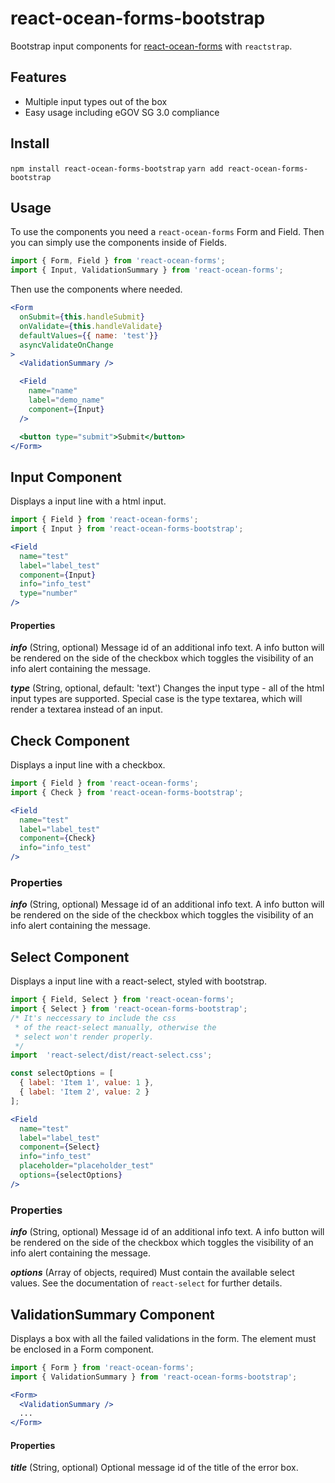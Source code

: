 # react-ocean-forms-bootstrap
Bootstrap input components for [react-ocean-forms](https://github.com/environment-agency-austria/react-ocean-forms) with `reactstrap`.

## Features
* Multiple input types out of the box
* Easy usage including eGOV SG 3.0 compliance

## Install
```npm install react-ocean-forms-bootstrap```
```yarn add react-ocean-forms-bootstrap```

## Usage
To use the components you need a `react-ocean-forms` Form and Field. Then you can simply
use the components inside of Fields.

```js
import { Form, Field } from 'react-ocean-forms';
import { Input, ValidationSummary } from 'react-ocean-forms';
```

Then use the components where needed.

```jsx
<Form
  onSubmit={this.handleSubmit}
  onValidate={this.handleValidate}
  defaultValues={{ name: 'test'}}
  asyncValidateOnChange
>
  <ValidationSummary />

  <Field
    name="name"
    label="demo_name"
    component={Input}
  />

  <button type="submit">Submit</button>
</Form>
```

## Input Component
Displays a input line with a html input.

```jsx
import { Field } from 'react-ocean-forms';
import { Input } from 'react-ocean-forms-bootstrap';

<Field
  name="test"
  label="label_test"
  component={Input}
  info="info_test"
  type="number"
/>
```

#### Properties
***info*** (String, optional)
Message id of an additional info text. A info button will be rendered on the side of the checkbox which toggles the visibility of an info alert containing the message.

***type*** (String, optional, default: 'text')
Changes the input type - all of the html input types are supported. Special case is the type textarea, which will render a textarea instead of an input.

## Check Component
Displays a input line with a checkbox.

```jsx
import { Field } from 'react-ocean-forms';
import { Check } from 'react-ocean-forms-bootstrap';

<Field
  name="test"
  label="label_test"
  component={Check}
  info="info_test"
/>
```

### Properties
***info*** (String, optional)
Message id of an additional info text. A info button will be rendered on the side of the checkbox which toggles the visibility of an info alert containing the message.

## Select Component
Displays a input line with a react-select, styled with bootstrap.

```jsx
import { Field, Select } from 'react-ocean-forms';
import { Select } from 'react-ocean-forms-bootstrap';
/* It's neccessary to include the css
 * of the react-select manually, otherwise the
 * select won't render properly.
 */
import  'react-select/dist/react-select.css';

const selectOptions = [
  { label: 'Item 1', value: 1 },
  { label: 'Item 2', value: 2 }
];

<Field
  name="test"
  label="label_test"
  component={Select}
  info="info_test"
  placeholder="placeholder_test"
  options={selectOptions}
/>
```

### Properties
***info*** (String, optional)
Message id of an additional info text. A info button will be rendered on the side of the checkbox which toggles the visibility of an info alert containing the message.

***options*** (Array of objects, required)
Must contain the available select values. See the documentation of `react-select` for further details.

## ValidationSummary Component
Displays a box with all the failed validations in the form. The element must be enclosed in a Form component.

```jsx
import { Form } from 'react-ocean-forms';
import { ValidationSummary } from 'react-ocean-forms-bootstrap';

<Form>
  <ValidationSummary />
  ...
</Form>
```

#### Properties
***title*** (String, optional)
Optional message id of the title of the error box.

